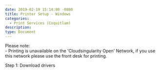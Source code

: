 ```yaml
---
date: 2019-02-19 15:14:00 -0800
title: Printer Setup - Windows
categories:
  - Print Services (Coquitlam)
description:
type: Document
---
```


Please note:<br>- Printing is unavailable on the 'Cloudsingularity Open' Network, if you use this network please use the front desk for printing.

Step 1: Download drivers